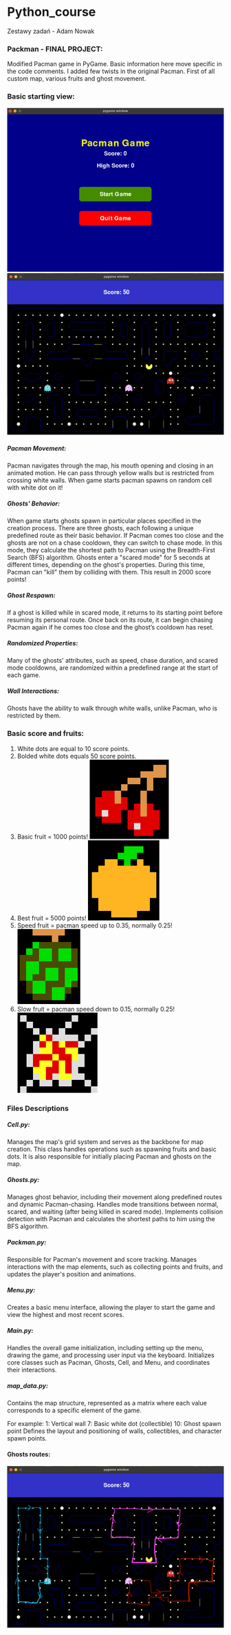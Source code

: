 # Python_course

Zestawy zadań - Adam Nowak 

### Packman - FINAL PROJECT: 
Modified Pacman game in PyGame. Basic information here move specific in the code comments. 
I added few twists in the original Pacman. 
First of all custom map, various fruits and ghost movement.

### Basic starting view: 
![img_2.png](img_2.png)
![img.png](img.png)
##### Pacman Movement:
Pacman navigates through the map, his mouth opening and closing in an animated motion. He can pass through yellow walls but is restricted from crossing white walls.
When game starts pacman spawns on random cell with white dot on it!

##### Ghosts' Behavior:
When game starts ghosts spawn in particular places specified in the creation process.
There are three ghosts, each following a unique predefined route as their basic behavior.
If Pacman comes too close and the ghosts are not on a chase cooldown, they can switch to chase mode. In this mode, they calculate the shortest path to Pacman using the Breadth-First Search (BFS) algorithm.
Ghosts enter a "scared mode" for 5 seconds at different times, depending on the ghost's properties. During this time, Pacman can "kill" them by colliding with them. This result in 2000 score points!

##### Ghost Respawn:
If a ghost is killed while in scared mode, it returns to its starting point before resuming its personal route. Once back on its route, it can begin chasing Pacman again if he comes too close and the ghost’s cooldown has reset.
##### Randomized Properties:
Many of the ghosts' attributes, such as speed, chase duration, and scared mode cooldowns, are randomized within a predefined range at the start of each game.
##### Wall Interactions:
Ghosts have the ability to walk through white walls, unlike Pacman, who is restricted by them.

### Basic score and fruits: 
1. White dots are equal to 10 score points.
2. Bolded white dots equals 50 score points. 
3. Basic fruit = 1000 points!
![img_1.png](img_1.png)
4. Best fruit = 5000 points!
![img_3.png](img_3.png)
5. Speed fruit = pacman speed up to 0.35, normally 0.25!
![img_4.png](img_4.png)
6. Slow fruit = pacman speed down to 0.15, normally 0.25!
![img_5.png](img_5.png)


### Files Descriptions
##### Cell.py: 
Manages the map's grid system and serves as the backbone for map creation. This class handles operations such as spawning fruits and basic dots. It is also responsible for initially placing Pacman and ghosts on the map.
##### Ghosts.py: 
Manages ghost behavior, including their movement along predefined routes and dynamic Pacman-chasing. Handles mode transitions between normal, scared, and waiting (after being killed in scared mode). Implements collision detection with Pacman and calculates the shortest paths to him using the BFS algorithm.
##### Packman.py: 
Responsible for Pacman's movement and score tracking. Manages interactions with the map elements, such as collecting points and fruits, and updates the player's position and animations.
##### Menu.py: 
Creates a basic menu interface, allowing the player to start the game and view the highest and most recent scores.
##### Main.py: 
Handles the overall game initialization, including setting up the menu, drawing the game, and processing user input via the keyboard. Initializes core classes such as Pacman, Ghosts, Cell, and Menu, and coordinates their interactions.
##### map_data.py: 
Contains the map structure, represented as a matrix where each value corresponds to a specific element of the game. 

For example:
1: Vertical wall
7: Basic white dot (collectible)
10: Ghost spawn point
Defines the layout and positioning of walls, collectibles, and character spawn points.


#### Ghosts routes: 
![img_6.png](img_6.png)



